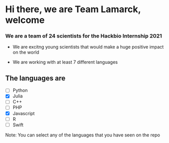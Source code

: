 <h1>Hi there, we are Team Lamarck, welcome</h1>

<h3>We are a team of 24 scientists for the Hackbio Internship 2021</h3>

- We are excitng young scientists that would make a huge positive impact on the world

- We are working with at least 7 different languages

## The languages are 
- [ ] Python
- [x] Julia
- [ ] C++
- [ ] PHP
- [x] Javascript
- [ ] R
- [ ] Swift

Note: You can select any of the languages that you have seen on the repo

